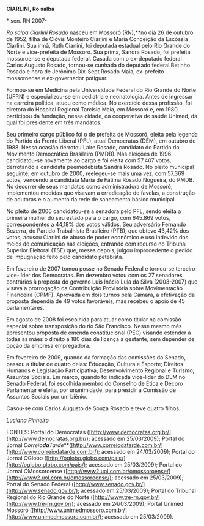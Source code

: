 **CIARLINI, Ro salba**

\* sen. RN 2007-

*Ro salba Ciarlini Rosado* nasceu em Mossoró
(RN),**no dia 26 de outubro de 1952, filha de Clóvis Monteiro Ciarlini e
Maria Conceição da Escóssia Ciarlini. Sua irmã, Ruth Ciarlini, foi
deputada estadual pelo Rio Grande do Norte e vice-prefeita de Mossoró.
Sua prima, Sandra Rosado, foi prefeita mossoroense e deputada federal.
Casada com o ex-deputado federal Carlos Augusto Rosado, tornou-se
cunhada do deputado federal Betinho Rosado e nora de Jerônimo Dix-Sept
Rosado Maia, ex-prefeito mossoroense e
ex-governador potiguar.

 Formou-se em Medicina pela Universidade Federal do Rio
Grande do Norte (UFRN) e especializou-se em pediatria e neonatologia.
Antes de ingressar na carreira política, atuou como médica. No exercício
dessa profissão, foi diretora do Hospital Regional Tarcísio Maia, em
Mossoró e, em 1980, participou da fundação, nessa cidade, da cooperativa
de saúde Unimed, da qual foi presidente em três mandatos.

 Seu primeiro cargo público foi o de prefeita de Mossoró,
eleita pela legenda do Partido da Frente Liberal (PFL), atual Democratas
(DEM), em outubro de 1988. Nessa ocasião derrotou Laire Rosado,
candidato do Partido do Movimento Democrático Brasileiro (PMDB). Nas
eleições de 1996 candidatou-se novamente ao cargo e foi eleita com
57.407 votos, derrotando a candidata peemedebista Sandra Rosado. No
pleito municipal seguinte, em outubro de 2000, reelegeu-se mais uma vez,
com 57.369 votos, vencendo a candidata Maria de Fátima Rosado Nogueira,
do PMDB. No decorrer de seus mandatos como administradora de Mossoró,
implementou medidas que visavam a erradicação de favelas, a construção
de adutoras e o aumento da rede de saneamento básico municipal.

 No pleito de 2006 candidatou-se a senadora pelo PFL,
sendo eleita a primeira mulher do seu estado para o cargo, com 645.869
votos, correspondentes a 44,18% dos votos válidos. Seu adversário
Fernando Bezerra, do Partido Trabalhista Brasileiro (PTB), que obteve
43,42% dos votos, acusou Ciarlini de abuso de poder econômico e uso
indevido dos meios de comunicação nas eleições, entrando com recurso no
Tribunal Superior Eleitoral (TSE) que, meses depois, julgou improcedente
o pedido de impugnação feito pelo candidato petebista. 

Em fevereiro de 2007 tomou posse no Senado Federal e tornou-se
terceiro-vice-líder dos Democratas. Em dezembro
votou com os 27 senadores contrários à proposta do governo Luis Inácio
Lula da Silva (2003-2007) que visava a prorrogação da Contribuição
Provisória sobre Movimentação Financeira (CPMF). Aprovada em dois turnos
pela Câmara, a efetivação da proposta dependia de 49 votos favoráveis,
mas recebeu o apoio de 45 parlamentares.

Em agosto de 2008 foi escolhida para atuar como titular na comissão
especial sobre transposição do rio São Francisco. Nesse mesmo mês
apresentou proposta de emenda constitucional (PEC) visando estender a
todas as mães o direito a 180 dias de licença à gestante, sem depender
de opção da empresa empregadora.

 Em fevereiro de 2009, quando da formação das comissões
do Senado, passou a titular de quatro delas: Educação, Cultura e
Esporte; Direitos Humanos e Legislação Participativa; Desenvolvimento
Regional e Turismo; Assuntos Sociais. Em março, quando foi indicada
vice-líder do DEM no Senado Federal, foi escolhida membro do Conselho de
Ética e Decoro Parlamentar e eleita, por unanimidade, para presidir a
Comissão de Assuntos Sociais por um biênio.

 Casou-se com Carlos Augusto de Souza Rosado e teve
quatro filhos.

*Luciana Pinheiro*

FONTES: Portal do Democratas
([http://www.democratas.org.br/](http://www.democratas.org.br/);
acessado em 25/03/2009); Portal do Jornal
*Correio**da**Tarde***([http://www.correiodatarde.com.br/](http://www.correiodatarde.com.br/);
acessado em 24/03/2009); Portal do Jornal *O*Globo
([http://oglobo.globo.com/pais/](http://oglobo.globo.com/pais/);
acessado em 25/03/2009); Portal do Jornal *O*Mossoroense
([http://www2.uol.com.br/omossoroense/](http://www2.uol.com.br/omossoroense/);
acessado em 25/03/2009); Portal do Senado Federal
([http://www.senado.gov.br/](http://www.senado.gov.br/); acessado em
25/03/2009); Portal do Tribunal Regional do Rio Grande do Norte
([http://www.tre-rn.gov.br/](http://www.tre-rn.gov.br/); acessado em
24/03/2009); Portal Unimed Mossoró
([http://www.unimedmossoro.com.br/](http://www.unimedmossoro.com.br/);
acessado em 25/03/2009).
